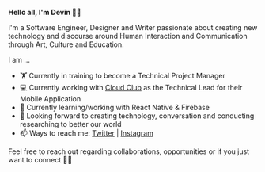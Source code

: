 <strong>Hello all, I'm Devin 👋🏾 </strong> 

I'm a Software Engineer, Designer and Writer passionate about creating new technology and discourse around Human Interaction and Communication through Art, Culture and Education. 

I am ...
- 🏋 Currently in training to become a Technical Project Manager 
- 💻 Currently working with <a href="www.mycloudclub.org">Cloud Club</a> as the Technical Lead for their Mobile Application
- 🌱 Currently learning/working with React Native & Firebase
- 🌳 Looking forward to creating technology, conversation and conducting researching to better our world 
- 📫 Ways to reach me: <a href="www.twitter.com/devxnwxlson">Twitter</a> | <a href="www.instagram.com/devxnwxlson">Instagram</a>

Feel free to reach out regarding collaborations, opportunities or if you just want to connect ✌🏾
